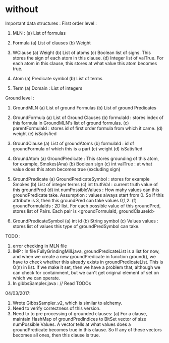 # without

Important data structures :
First order level :
1. MLN :
(a) List of formulas

2. Formula
(a) List of clauses
(b) Weight

3. WClause
(a) Weight
(b) List of atoms
(c) Boolean list of signs. This stores the sign of each atom in this clause.
(d) Integer list of valTrue. For each atom in this clause, this stores at what value this atom becomes true.

4. Atom
(a) Predicate symbol
(b) List of terms

5. Term
(a) Domain : List of integers

Ground level : 
1. GroundMLN
(a) List of ground Formulas
(b) List of ground Predicates

2. GroundFormula
(a) List of Ground Clauses
(b) formulaId : stores index of this formula in GroundMLN's list of ground formulas.
(c) parentFormulaId : stores id of first order formula from which it came.
(d) weight
(e) isSatisfied

3. GroundClause
(a) List of groundAtoms
(b) formulaId : id of groundFormula of which this is a part
(c) weight
(d) isSatisfied

4. GroundAtom
(a) GroundPredicate : This stores grounding of this atom, for example, Smokes(Ana)
(b) Boolean sign
(c) int valTrue : at what value does this atom becomes true (excluding sign)

5. GroundPredicate
(a) GroundPredicateSymbol : stores for example Smokes
(b) List of integer terms
(c) int truthVal : current truth value of this groundPred
(d) int numPossibleValues : How mahy values can this groundPredicate take. Assumption : values always start from 0.
So if this attribute is 3, then this groundPred can take values 0,1,2.
(f) groundFormulaIds : 2D list. For each possible value of this groundPred, stores list of Pairs. Each pair
is <groundFormulaId, groundClauseId>

6. GroundPredicateSymbol
(a) int id
(b) String symbol
(c) Values values : stores list of values this type of groundPredSymbol can take.

TODO :
1. error checking in MLN file
2. IMP : In file FullyGrindingMill.java, groundPredicateList is a list for now, and when we create a new
groundPredicate in function ground(), we have to check whether this already exists in groundPredicateList.
This is O(n) in list. If we make it set, then we have a problem that, although we can check for containment,
but we can't get original element of set on which we can operate.
3. In gibbsSampler.java : // Read TODOs

04/03/2017:
1. Wrote GibbsSampler_v2, which is similar to alchemy.
2. Need to verify correctness of this version.
3. Need to to pre processing of grounded clauses: 
    (a) For a clause, maintain HashMap of groundPredIndices to BitSet vector of size numPossible Values.
    A vector tells at what values does a groundPredicate becomes true in this clause.
    So If any of these vectors becomes all ones, then this clause is true.